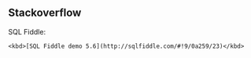 Stackoverflow
-

SQL Fiddle:
````
<kbd>[SQL Fiddle demo 5.6](http://sqlfiddle.com/#!9/0a259/23)</kbd>
````
